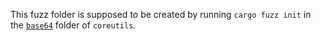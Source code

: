 This fuzz folder is supposed to be created by running `cargo fuzz init` in the [`base64`]([url](https://github.com/uutils/coreutils/tree/main/src/uu/base64)) folder of `coreutils`.
